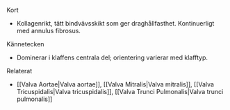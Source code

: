Kort
- Kollagenrikt, tätt bindvävsskikt som ger draghållfasthet. Kontinuerligt med annulus fibrosus.

Kännetecken
- Dominerar i klaffens centrala del; orientering varierar med klafftyp.

Relaterat
- [[Valva Aortae|Valva aortae]], [[Valva Mitralis|Valva mitralis]], [[Valva Tricuspidalis|Valva tricuspidalis]], [[Valva Trunci Pulmonalis|Valva trunci pulmonalis]]

